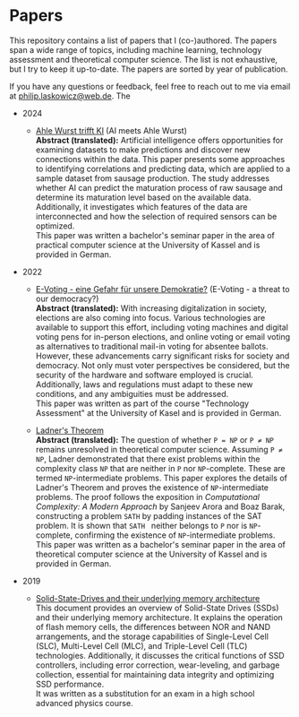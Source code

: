 # Papers

This repository contains a list of papers that I (co-)authored. The papers span a wide range of topics, including machine learning, technology assessment and theoretical computer science. The list is not exhaustive, but I try to keep it up-to-date. The papers are sorted by year of publication.

If you have any questions or feedback, feel free to reach out to me via email at [philip.laskowicz@web.de](mailto:philip.laskowicz@web.de). The

- 2024
    - [Ahle Wurst trifft KI](2024/ai_meets_ahle_wurst.pdf) (AI meets Ahle Wurst)  
        **Abstract (translated):** Artificial intelligence offers opportunities for examining datasets to make predictions and discover new connections within the data. This paper presents some approaches to identifying correlations and predicting data, which are applied to a sample dataset from sausage production. The study addresses whether AI can predict the maturation process of raw sausage and determine its maturation level based on the available data. Additionally, it investigates which features of the data are interconnected and how the selection of required sensors can be optimized.  
        This paper was written a bachelor's seminar paper in the area of practical computer science at the University of Kassel and is provided in German.


- 2022
    - [E-Voting - eine Gefahr für unsere Demokratie?](2022/e-voting_assessment.pdf) (E-Voting - a threat to our democracy?)  
        **Abstract (translated):** With increasing digitalization in society, elections are also coming into focus. Various technologies are available to support this effort, including voting machines and digital voting pens for in-person elections, and online voting or email voting as alternatives to traditional mail-in voting for absentee ballots. However, these advancements carry significant risks for society and democracy. Not only must voter perspectives be considered, but the security of the hardware and software employed is crucial. Additionally, laws and regulations must adapt to these new conditions, and any ambiguities must be addressed.  
        This paper was written as part of the course "Technology Assessment" at the University of Kasel and is provided in German.

    - [Ladner's Theorem](2022/ladners_theorem.pdf)  
        **Abstract (translated):** The question of whether `P = NP` or `P ≠ NP` remains unresolved in theoretical computer science. Assuming `P ≠ NP`, Ladner demonstrated that there exist problems within the complexity class `NP` that are neither in `P` nor `NP`-complete. These are termed `NP`-intermediate problems. This paper explores the details of Ladner's Theorem and proves the existence of `NP`-intermediate problems. The proof follows the exposition in *Computational Complexity: A Modern Approach* by Sanjeev Arora and Boaz Barak, constructing a problem `SATH` by padding instances of the SAT problem. It is shown that `SATH ` neither belongs to `P` nor is `NP`-complete, confirming the existence of `NP`-intermediate problems.  
        This paper was written as a bachelor's seminar paper in the area of theoretical computer science at the University of Kassel and is provided in German.


- 2019
    - [Solid-State-Drives and their underlying memory architecture](2019/SSD_memory_architecture.pdf)   
        This document provides an overview of Solid-State Drives (SSDs) and their underlying memory architecture. It explains the operation of flash memory cells, the differences between NOR and NAND arrangements, and the storage capabilities of Single-Level Cell (SLC), Multi-Level Cell (MLC), and Triple-Level Cell (TLC) technologies. Additionally, it discusses the critical functions of SSD controllers, including error correction, wear-leveling, and garbage collection, essential for maintaining data integrity and optimizing SSD performance.  
        It was written as a substitution for an exam in a high school advanced physics course.